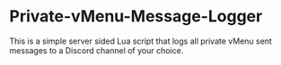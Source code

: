 # Private-vMenu-Message-Logger
This is a simple server sided Lua script that logs all private vMenu sent messages to a Discord channel of your choice.
